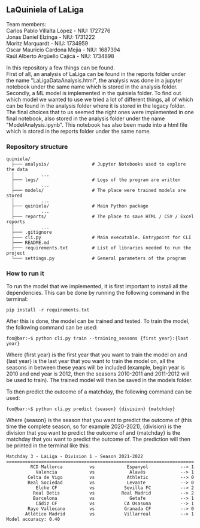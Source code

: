 ## LaQuiniela of LaLiga

Team members:<br>
Carlos Pablo Villalta López - NIU: 1727276<br>
Jonas Daniel Elzinga - NIU: 1731222<br>
Moritz Marquardt - NIU: 1734959<br>
Oscar Mauricio Cardona Mejia - NIU: 1687394<br>
Raúl Alberto Argüello Cajicá - NIU: 1734898<br>

In this repository a few things can be found.<br>
First of all, an analysis of LaLiga can be found in the reports folder under the name "LaLigaDataAnalysis.html", the analysis was done in a jupyter notebook under the same name which is stored in the analysis folder.<br>
Secondly, a ML model is implemented in the quiniela folder. To find out which model we wanted to use we tried a lot of different things, all of which can be found in the analysis folder where it is stored in the legacy folder. The final choices that to us seemed the right ones were implemented in one final notebook, also stored in the analysis folder under the name "ModelAnalysis.ipynb". This notebook has also been made into a html file which is stored in the reports folder under the same name.<br>

### Repository structure

```
quiniela/
  ├─── analysis/				# Jupyter Notebooks used to explore the data
  │          ...
  ├─── logs/					# Logs of the program are written
  │          ...
  ├─── models/					# The place were trained models are stored
  │          ...
  ├─── quiniela/				# Main Python package
  │          ...
  ├─── reports/					# The place to save HTML / CSV / Excel reports
  │          ...
  ├─── .gitignore
  ├─── cli.py					# Main executable. Entrypoint for CLI
  ├─── README.md
  ├─── requirements.txt			# List of libraries needed to run the project
  └─── settings.py				# General parameters of the program
```

### How to run it
To run the model that we implemented, it is first important to install all the dependencies. This can be done by running the following command in the terminal:
```console
pip install -r requirements.txt
```
After this is done, the model can be trained and tested. To train the model, the following command can be used:
```console
foo@bar:~$ python cli.py train --training_seasons {first year}:{last year}
```
Where {first year} is the first year that you want to train the model on and {last year} is the last year that you want to train the model on, all the seasons in between these years will be included (example, begin year is 2010 and end year is 2012, then the seasons 2010-2011 and 2011-2012 will be used to train). The trained model will then be saved in the models folder.<br>

To then predict the outcome of a matchday, the following command can be used:
```console
foo@bar:~$ python cli.py predict {season} {division} {matchday}
```
Where {season} is the season that you want to predict the outcome of (this time the complete season, so for example 2020-2021), {division} is the division that you want to predict the outcome of and {matchday} is the matchday that you want to predict the outcome of. The prediction will then be printed in the terminal like this:
```console
Matchday 3 - LaLiga - Division 1 - Season 2021-2022
======================================================================
         RCD Mallorca          vs            Espanyol            --> 1
           Valencia            vs             Alavés             --> 1
        Celta de Vigo          vs            Athletic            --> 0
        Real Sociedad          vs            Levante             --> 0
           Elche CF            vs           Sevilla FC           --> 2
          Real Betis           vs          Real Madrid           --> 2
          Barcelona            vs             Getafe             --> 1
           Cádiz CF            vs           CA Osasuna           --> 1
        Rayo Vallecano         vs           Granada CF           --> 0
       Atlético Madrid         vs           Villarreal           --> 1
Model accuracy: 0.40
```
